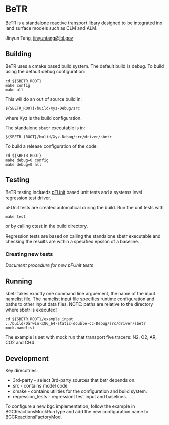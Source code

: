 # BeTR

BeTR is a standalone reactive transport libary designed to be
integrated ino land surface models such as CLM and ALM.

Jinyun Tang, jinyuntang@lbl.gov

## Building

BeTR uses a cmake based build system. The default build is debug. To
build using the default debug configuration:

    cd ${SBETR_ROOT}
    make config
    make all

This will do an out of source build in:

    ${SBETR_ROOT}/build/Xyz-Debug/src

where Xyz is the build configuration.

The standalone `sbetr` executable is in:

    ${SBETR_(ROOT}/bulid/Xyz-Debug/src/driver/sbetr

To build a release configuration of the code:

    cd ${SBETR_ROOT}
    make debug=0 config
    make debug=0 all



## Testing

BeTR testing inclueds [pFUnit](http://pfunit.sourceforge.net/) based
unit tests and a systems level regression test driver.

pFUnit tests are created automatical during the build. Run the unit
tests with

    make test

or by calling ctest in the build directory.

Regression tests are based on calling the standalone sbetr executable
and checking the results are within a specified epsilon of a baseline.


### Creating new tests

*Document procedure for new pFUnit tests*

## Running

sbetr takes exactly one command line arguement, the name of the input
namelist file. The namelist input file specifies runtime configuration
and paths to other input data files. NOTE: paths are relative to the
directory where sbetr is executed!


    cd ${SBETR_ROOT}/example_input
    ../build/Darwin-x86_64-static-double-cc-Debug/src/driver/sbetr mock.namelist

The example is set with mock run that transport five tracers: N2, O2,
AR, CO2 and CH4



## Development

Key direcotries:
 * 3rd-party - select 3rd-party sources that betr depends on.
 * src - contains model code
 * cmake - contains utilities for the configuration and build system.
 * regression_tests - regressiont test input and baselines.


To configure a new bgc implementation, follow the example in
BGCReactionsMockRunType and add the new configuration name to
BGCReactionsFactoryMod.

